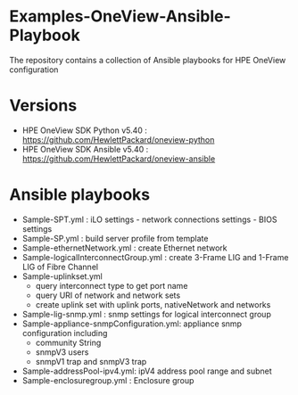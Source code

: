 # Examples-OneView-Ansible-Playbook
The repository contains a collection of Ansible playbooks for HPE OneView configuration

# Versions
   *  HPE OneView SDK Python v5.40  : https://github.com/HewlettPackard/oneview-python
   *  HPE OneView SDK Ansible v5.40 : https://github.com/HewlettPackard/oneview-ansible

# Ansible playbooks
   *  Sample-SPT.yml : iLO settings - network connections settings - BIOS settings
   *  Sample-SP.yml  : build server profile from template
   *  Sample-ethernetNetwork.yml : create Ethernet network
   *  Sample-logicalInterconnectGroup.yml : create 3-Frame LIG and 1-Frame LIG of Fibre Channel
   *  Sample-uplinkset.yml 
        - query interconnect type to get port name
        - query URI of network and network sets
        - create uplink set with uplink ports, nativeNetwork and networks
   *  Sample-lig-snmp.yml : snmp settings for logical interconnect group
   *  Sample-appliance-snmpConfiguration.yml: appliance snmp configuration including
        - community String
        - snmpV3 users
        - snmpV1 trap and snmpV3 trap
   *  Sample-addressPool-ipv4.yml: ipV4 address pool range and subnet
   *  Sample-enclosuregroup.yml : Enclosure group
